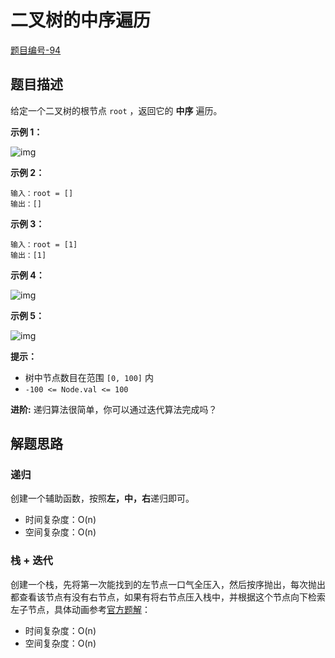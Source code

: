 # 二叉树的中序遍历

[题目编号-94](https://leetcode-cn.com/problems/binary-tree-inorder-traversal/)



## 题目描述

给定一个二叉树的根节点 `root` ，返回它的 **中序** 遍历。

 

**示例 1：**

![img](https://assets.leetcode.com/uploads/2020/09/15/inorder_1.jpg)

**示例 2：**

```
输入：root = []
输出：[]
```

**示例 3：**

```
输入：root = [1]
输出：[1]
```

**示例 4：**

![img](https://assets.leetcode.com/uploads/2020/09/15/inorder_5.jpg)

**示例 5：**

![img](https://assets.leetcode.com/uploads/2020/09/15/inorder_4.jpg)

 

**提示：**

- 树中节点数目在范围 `[0, 100]` 内
- `-100 <= Node.val <= 100`

 

**进阶:** 递归算法很简单，你可以通过迭代算法完成吗？



## 解题思路

### 递归

创建一个辅助函数，按照**左，中，右**递归即可。

* 时间复杂度：O(n)
* 空间复杂度：O(n)



### 栈 + 迭代

创建一个栈，先将第一次能找到的左节点一口气全压入，然后按序抛出，每次抛出都查看该节点有没有右节点，如果有将右节点压入栈中，并根据这个节点向下检索左子节点，具体动画参考[官方题解](https://leetcode-cn.com/problems/binary-tree-inorder-traversal/solution/er-cha-shu-de-zhong-xu-bian-li-by-leetcode-solutio/)：

* 时间复杂度：O(n)
* 空间复杂度：O(n)